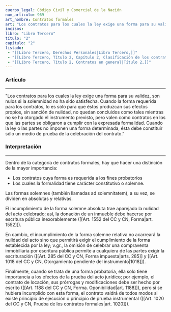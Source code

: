 ```yaml
---
cuerpo_legal: Código Civil y Comercial de la Nación
num_articulo: 969
art_nombre: Contratos formales
art: "Los contratos para los cuales la ley exige una forma para su validez, son nulos si la solemnidad no ha sido satisfecha. Cuando la forma requerida para los contratos, lo es sólo para que éstos produzcan sus efectos propios, sin sanción de nulidad, no quedan concluidos como tales mientras no se ha otorgado el instrumento previsto, pero valen como contratos en los que las partes se obligaron a cumplir con la expresada formalidad. Cuando la ley o las partes no imponen una forma determinada, ésta debe constituir sólo un medio de prueba de la celebración del contrato."
incisos: 
libro: "Libro Tercero"
título: "2"
capítulo: "2"
listado:
 - "[[Libro Tercero, Derechos Personales|Libro Tercero,]]"
 - "[[Libro Tercero, Título 2, Capítulo 2, Clasificación de los contratos|Capítulo 2,]]"
 - "[[Libro Tercero, Título 2, Contratos en general|Título 2,]]"
---
```

### Artículo
---
"Los contratos para los cuales la ley exige una forma para su validez, son nulos si la solemnidad no ha sido satisfecha. Cuando la forma requerida para los contratos, lo es sólo para que éstos produzcan sus efectos propios, sin sanción de nulidad, no quedan concluidos como tales mientras no se ha otorgado el instrumento previsto, pero valen como contratos en los que las partes se obligaron a cumplir con la expresada formalidad. Cuando la ley o las partes no imponen una forma determinada, ésta debe constituir sólo un medio de prueba de la celebración del contrato."


### Interpretación
---
Dentro de la categoría de contratos formales, hay que hacer una distinción de la mayor importancia: 
* Los contratos cuya forma es requerida a los fines probatorios
* Los cuales la formalidad tiene carácter constitutivo o solemne. 
 
Las formas solemnes (también llamadas ad solemnitatem), a su vez, se dividen en absolutas y relativas. 

El incumplimiento de la forma solemne absoluta trae aparejado la nulidad del acto celebrado; así, la donación de un inmueble debe hacerse por escritura pública inexorablemente ([[Art. 1552 del CC y CN, Forma|art. 1552]]). 

En cambio, el incumplimiento de la forma solemne relativa no acarreará la nulidad del acto sino que permitirá exigir el cumplimiento de la forma establecida por la ley; v.gr., la omisión de celebrar una compraventa inmobiliaria por escritura pública permite a cualquiera de las partes exigir la escrituración ([[Art. 285 del CC y CN, Forma impuesta|arts. 285]] y [[Art. 1018 del CC y CN, Otorgamiento pendiente del instrumento|1018]]). 

Finalmente, cuando se trata de una forma probatoria, ella solo tiene importancia a los efectos de la prueba del acto jurídico; por ejemplo, el contrato de locación, sus prórrogas y modificaciones debe ser hecho por escrito ([[Art. 1188 del CC y CN, Forma. Oponibilidad|art. 1188]]), pero si se hubiera incumplido con esta forma, el contrato valdrá de todos modos si existe principio de ejecución o principio de prueba instrumental ([[Art. 1020 del CC y CN, Prueba de los contratos formales|art. 1020]]).
